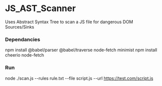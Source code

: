# JS_AST_Scanner
Uses Abstract Syntax Tree to scan a JS file for dangerous DOM Sources/Sinks


### Dependancies 
npm install @babel/parser @babel/traverse node-fetch minimist
npm install cheerio node-fetch


### Run
node ./scan.js --rules rule.txt --file script.js <OR> --url https://test.com/script.js 
